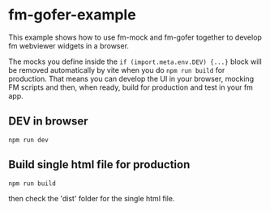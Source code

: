 # fm-gofer-example

This example shows how to use fm-mock and fm-gofer together to develop fm
webviewer widgets in a browser.

The mocks you define inside the `if (import.meta.env.DEV) {...}` block will be
removed automatically by vite when you do `npm run build` for production. That
means you can develop the UI in your browser, mocking FM scripts and then, when
ready, build for production and test in your fm app.

## DEV in browser

`npm run dev`

## Build single html file for production

`npm run build`

then check the 'dist' folder for the single html file.
